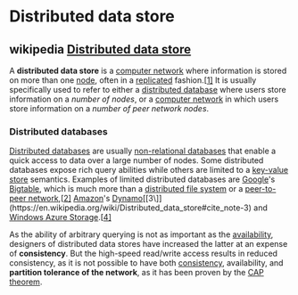 # Distributed data store



## wikipedia [Distributed data store](https://en.wikipedia.org/wiki/Distributed_data_store)

A **distributed data store** is a [computer network](https://en.wikipedia.org/wiki/Computer_network) where information is stored on more than one [node](https://en.wikipedia.org/wiki/Node_(networking)), often in a [replicated](https://en.wikipedia.org/wiki/Replication_(computing)) fashion.[[1\]](https://en.wikipedia.org/wiki/Distributed_data_store#cite_note-1) It is usually specifically used to refer to either a [distributed database](https://en.wikipedia.org/wiki/Distributed_database) where users store information on a *number of nodes*, or a [computer network](https://en.wikipedia.org/wiki/Computer_network) in which users store information on a *number of peer network nodes*.

### Distributed databases

[Distributed databases](https://en.wikipedia.org/wiki/Distributed_database) are usually [non-relational databases](https://en.wikipedia.org/wiki/Non-relational_database) that enable a quick access to data over a large number of nodes. Some distributed databases expose rich query abilities while others are limited to a [key-value store](https://en.wikipedia.org/wiki/Key-value_store) semantics. Examples of limited distributed databases are [Google](https://en.wikipedia.org/wiki/Google)'s [Bigtable](https://en.wikipedia.org/wiki/Bigtable), which is much more than a [distributed file system](https://en.wikipedia.org/wiki/Distributed_file_system) or a [peer-to-peer network](https://en.wikipedia.org/wiki/Peer-to-peer_network),[[2\]](https://en.wikipedia.org/wiki/Distributed_data_store#cite_note-2) [Amazon](https://en.wikipedia.org/wiki/Amazon.com)'s [Dynamo](https://en.wikipedia.org/wiki/Dynamo_(storage_system))[[3\]](https://en.wikipedia.org/wiki/Distributed_data_store#cite_note-3) and [Windows Azure Storage](https://en.wikipedia.org/wiki/Azure_Services_Platform).[[4\]](https://en.wikipedia.org/wiki/Distributed_data_store#cite_note-4)

As the ability of arbitrary querying is not as important as the [availability](https://en.wikipedia.org/wiki/Availability), designers of distributed data stores have increased the latter at an expense of **consistency**. But the high-speed read/write access results in reduced consistency, as it is not possible to have both [consistency](https://en.wikipedia.org/wiki/Consistency_(database_systems)), availability, and **partition tolerance of the network**, as it has been proven by the [CAP theorem](https://en.wikipedia.org/wiki/CAP_theorem).

